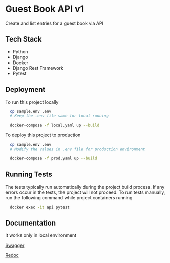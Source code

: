 



# Guest Book API v1

Create and list entries for a guest book via API


## Tech Stack

* Python
* Django
* Docker
* Django Rest Framework
* Pytest


## Deployment

To run this project locally

```bash
  cp sample.env .env
  # Keep the .env file same for local running

  docker-compose -f local.yaml up --build
```

To deploy this project to production

```bash
  cp sample.env .env
  # Modify the values in .env file for production environment

  docker-compose -f prod.yaml up --build
```


## Running Tests

The tests typically run automatically during the project build process. If any errors occur in the tests, the project will not proceed.
To run tests manually, run the following command while project containers running

```bash
  docker exec -it api pytest
```


## Documentation
It works only in local environment

[Swagger](http://localhost:8000/swagger/)

[Redoc](http://localhost:8000/redoc/)
